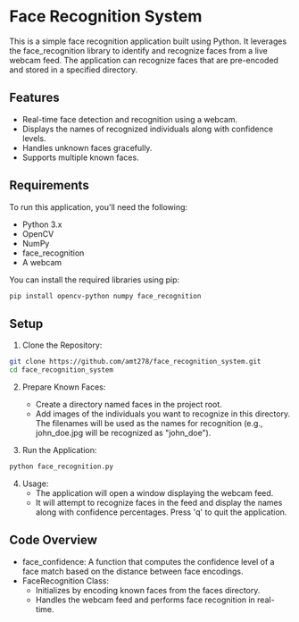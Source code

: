 # Face Recognition System
This is a simple face recognition application built using Python. It leverages the face_recognition library to identify and recognize faces from a live webcam feed. The application can recognize faces that are pre-encoded and stored in a specified directory.

## Features
- Real-time face detection and recognition using a webcam.
- Displays the names of recognized individuals along with confidence levels.
- Handles unknown faces gracefully.
- Supports multiple known faces.

## Requirements
To run this application, you'll need the following:

- Python 3.x
- OpenCV
- NumPy
- face_recognition
- A webcam

You can install the required libraries using pip:

```bash
pip install opencv-python numpy face_recognition
```

## Setup
1. Clone the Repository:

```bash
git clone https://github.com/amt278/face_recognition_system.git
cd face_recognition_system
```

2. Prepare Known Faces:
   - Create a directory named faces in the project root.
   - Add images of the individuals you want to recognize in this directory. The filenames will be used as the names for recognition (e.g., john_doe.jpg will be recognized as "john_doe").

3. Run the Application:

```bash
python face_recognition.py
```

4. Usage:
   - The application will open a window displaying the webcam feed.
   - It will attempt to recognize faces in the feed and display the names along with confidence percentages.
Press 'q' to quit the application.

## Code Overview
- face_confidence: A function that computes the confidence level of a face match based on the distance between face encodings.
- FaceRecognition Class:
  - Initializes by encoding known faces from the faces directory.
  - Handles the webcam feed and performs face recognition in real-time.
